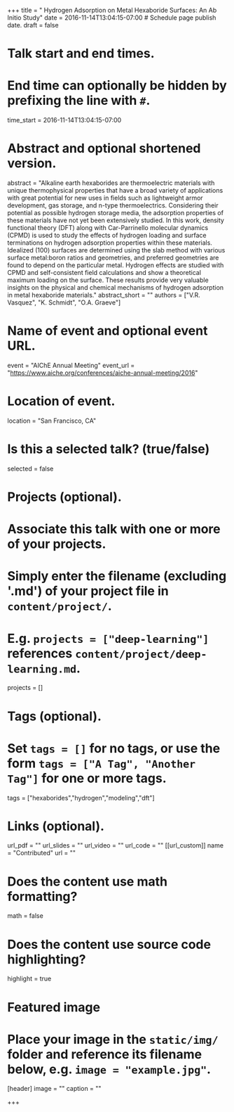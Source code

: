 +++
title = " Hydrogen Adsorption on Metal Hexaboride Surfaces: An Ab Initio Study"
date = 2016-11-14T13:04:15-07:00  # Schedule page publish date.
draft = false

# Talk start and end times.
#   End time can optionally be hidden by prefixing the line with `#`.
time_start = 2016-11-14T13:04:15-07:00


# Abstract and optional shortened version.
abstract = "Alkaline earth hexaborides are thermoelectric materials with unique thermophysical properties
that have a broad variety of applications with great potential for new uses in fields such as
lightweight armor development, gas storage, and n-type thermoelectrics. Considering their
potential as possible hydrogen storage media, the adsorption properties of these materials have
not yet been extensively studied. In this work, density functional theory (DFT) along with
Car-Parrinello molecular dynamics (CPMD) is used to study the effects of hydrogen loading
and surface terminations on hydrogen adsorption properties within these materials. Idealized
(100) surfaces are determined using the slab method with various surface metal:boron ratios and
geometries, and preferred geometries are found to depend on the particular metal. Hydrogen
effects are studied with CPMD and self-consistent field calculations and show a theoretical
maximum loading on the surface. These results provide very valuable insights on the physical
and chemical mechanisms of hydrogen adsorption in metal hexaboride materials."
abstract_short = ""
authors = ["V.R. Vasquez", "K. Schmidt", "O.A. Graeve"]
# Name of event and optional event URL.
event = "AIChE Annual Meeting"
event_url = "https://www.aiche.org/conferences/aiche-annual-meeting/2016"

# Location of event.
location = "San Francisco, CA"

# Is this a selected talk? (true/false)
selected = false

# Projects (optional).
#   Associate this talk with one or more of your projects.
#   Simply enter the filename (excluding '.md') of your project file in `content/project/`.
#   E.g. `projects = ["deep-learning"]` references `content/project/deep-learning.md`.
projects = []

# Tags (optional).
#   Set `tags = []` for no tags, or use the form `tags = ["A Tag", "Another Tag"]` for one or more tags.
tags = ["hexaborides","hydrogen","modeling","dft"]

# Links (optional).
url_pdf = ""
url_slides = ""
url_video = ""
url_code = ""
[[url_custom]]
    name = "Contributed"
    url = ""

# Does the content use math formatting?
math = false

# Does the content use source code highlighting?
highlight = true

# Featured image
# Place your image in the `static/img/` folder and reference its filename below, e.g. `image = "example.jpg"`.
[header]
image = ""
caption = ""

+++
